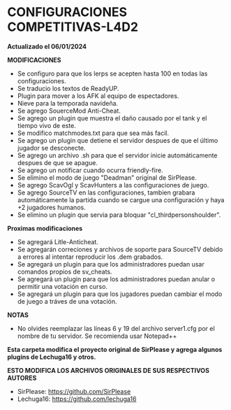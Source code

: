 # CONFIGURACIONES COMPETITIVAS-L4D2
 **Actualizado el 06/01/2024**
 
 
 **MODIFICACIONES**
 
 - Se configuro para que los lerps se acepten hasta 100 en todas las configuraciones.
 - Se traducio los textos de ReadyUP.
 - Plugin para mover a los AFK al equipo de espectadores.
 - Nieve para la temporada navideña.
 - Se agrego SouerceMod Anti-Cheat.
 - Se agrego un plugin que muestra el daño causado por el tank y el tiempo vivo de este.
 - Se modifico matchmodes.txt para que sea más facil.
 - Se agrego un plugin que detiene el servidor despues de que el último jugador se desconecte.
 - Se agrego un archivo .sh para que el servidor inicie automáticamente despues de que se apague.
 - Se agrego un notificar cuando ocurra friendly-fire.
 - Se elimino el modo de juego "Deadman" original de SirPlease.
 - Se agrego ScavOgl y ScavHunters a las configuraciones de juego.
 - Se agrego SourceTV en las configuraciones, tambien grabara automáticamente la partida cuando se cargue una configuración y haya +2 jugadores humanos.
 - Se elimino un plugin que servia para bloquar "cl_thirdpersonshoulder".
 
 
 **Proximas modificaciones**
 
 - Se agregará Litle-Anticheat.
 - Se agregarán correciones y archivos de soporte para SourceTV debido a errores al intentar reproducir los .dem grabados.
 - Se agregará un plugin para que los administradores puedan usar comandos propios de sv_cheats.
 - Se agregará un plugin para que los administradores puedan anular o permitir una votación en curso.
 - Se agregará un plugin para que los jugadores puedan cambiar el modo de juego a tráves de una votación.
 
 
 **NOTAS**
 
 - No olvides reemplazar las líneas 6 y 19 del archivo server1.cfg por el nombre de tu servidor. Se recomienda usar Notepad++


**Esta carpeta modifica el proyecto original de SirPlease y agrega algunos plugins de Lechuga16 y otros.**
 
  **ESTO MODIFICA LOS ARCHIVOS ORIGINALES DE SUS RESPECTIVOS AUTORES**
 
 - SirPlease: https://github.com/SirPlease
 - Lechuga16: https://github.com/lechuga16
 